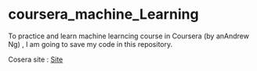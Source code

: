 # coursera_machine_Learning


To practice and learn machine learncing course in Coursera (by anAndrew Ng)
, I am going to save my code in this repository.


Cosera site : [Site](https://www.coursera.org/learn/machine-learning/home/info)
